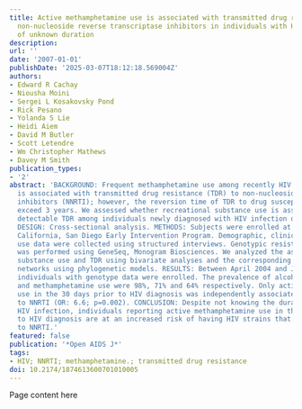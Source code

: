 ```yaml
---
title: Active methamphetamine use is associated with transmitted drug resistance to
  non-nucleoside reverse transcriptase inhibitors in individuals with HIV infection
  of unknown duration
description:
url: ''
date: '2007-01-01'
publishDate: '2025-03-07T18:12:18.569004Z'
authors:
- Edward R Cachay
- Niousha Moini
- Sergei L Kosakovsky Pond
- Rick Pesano
- Yolanda S Lie
- Heidi Aiem
- David M Butler
- Scott Letendre
- Wm Christopher Mathews
- Davey M Smith
publication_types:
- '2'
abstract: 'BACKGROUND: Frequent methamphetamine use among recently HIV infected individuals
  is associated with transmitted drug resistance (TDR) to non-nucleoside reverse transcriptase
  inhibitors (NNRTI); however, the reversion time of TDR to drug susceptible HIV may
  exceed 3 years. We assessed whether recreational substance use is associated with
  detectable TDR among individuals newly diagnosed with HIV infection of unknown duration.
  DESIGN: Cross-sectional analysis. METHODS: Subjects were enrolled at the University
  California, San Diego Early Intervention Program. Demographic, clinical and substance
  use data were collected using structured interviews. Genotypic resistance testing
  was performed using GeneSeq, Monogram Biosciences. We analyzed the association between
  substance use and TDR using bivariate analyses and the corresponding transmission
  networks using phylogenetic models. RESULTS: Between April 2004 and July 2006, 115
  individuals with genotype data were enrolled. The prevalence of alcohol, marijuana
  and methamphetamine use were 98%, 71% and 64% respectively. Only active methamphetamine
  use in the 30 days prior to HIV diagnosis was independently associated with TDR
  to NNRTI (OR: 6.6; p=0.002). CONCLUSION: Despite not knowing the duration of their
  HIV infection, individuals reporting active methamphetamine use in the 30 days prior
  to HIV diagnosis are at an increased risk of having HIV strains that are resistant
  to NNRTI.'
featured: false
publication: '*Open AIDS J*'
tags:
- HIV; NNRTI; methamphetamine.; transmitted drug resistance
doi: 10.2174/1874613600701010005
---
```


Page content here